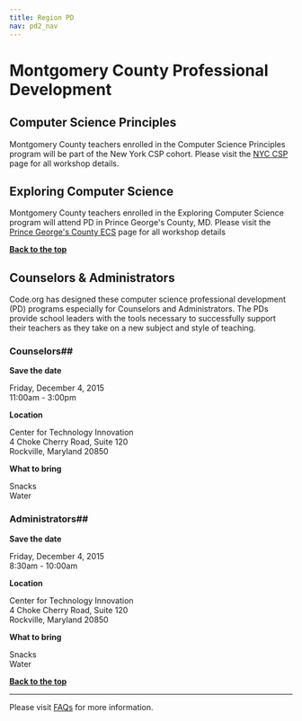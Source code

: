 ```yaml
---
title: Region PD
nav: pd2_nav
---
```

<a id="top"></a>

# Montgomery County Professional Development

## Computer Science Principles

Montgomery County teachers enrolled in the Computer Science Principles program will be part of the New York CSP cohort. Please visit the [NYC CSP](/educate/pd/15-16/nyc#csp) page for all  workshop details.

## Exploring Computer Science

Montgomery County teachers enrolled in the Exploring Computer Science program will attend PD in Prince George's County, MD. Please visit the [Prince George's County ECS](/educate/pd/15-16/pg) page for all  workshop details

[**Back to the top**](#top)

<a id="counselor-admin"></a>


## Counselors & Administrators

Code.org has designed these computer science professional development (PD) programs especially for Counselors and Administrators. The PDs provide school leaders with the tools necessary to successfully support their teachers as they take on a new subject and style of teaching. 


### Counselors##

**Save the date**

Friday, December 4, 2015 <br/>
11:00am - 3:00pm

**Location**

Center for Technology Innovation<br/>
4 Choke Cherry Road, Suite 120<br/>
Rockville, Maryland 20850

**What to bring**

Snacks
<br/>
Water

### Administrators##

**Save the date**

Friday, December 4, 2015 <br/>
8:30am - 10:00am

**Location**

Center for Technology Innovation<br/>
4 Choke Cherry Road, Suite 120<br/>
Rockville, Maryland 20850

**What to bring**

Snacks
<br/>
Water

[**Back to the top**](#top)

----------
Please visit [FAQs](/educate/pd/15-16/faq) for more information.

<br />
<br />
